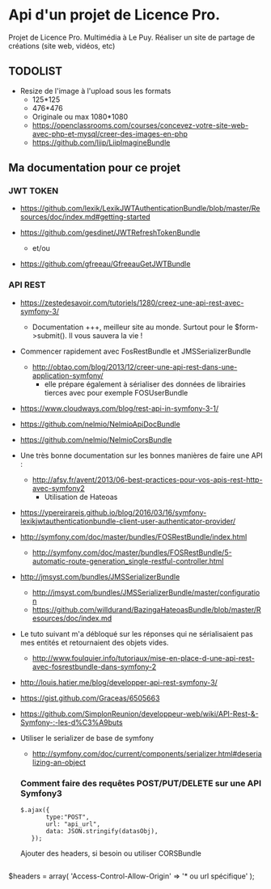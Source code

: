 # Api d'un projet de Licence Pro.

Projet de Licence Pro. Multimédia à Le Puy. Réaliser un site de partage de créations (site web, vidéos, etc)

## TODOLIST

* Resize de l'image à l'upload sous les formats
    * 125*125
    * 476*476
    * Originale ou max 1080*1080
    * https://openclassrooms.com/courses/concevez-votre-site-web-avec-php-et-mysql/creer-des-images-en-php
    * https://github.com/liip/LiipImagineBundle

## Ma documentation pour ce projet

### JWT TOKEN

* https://github.com/lexik/LexikJWTAuthenticationBundle/blob/master/Resources/doc/index.md#getting-started

* https://github.com/gesdinet/JWTRefreshTokenBundle
    * et/ou
* https://github.com/gfreeau/GfreeauGetJWTBundle

### API REST

* https://zestedesavoir.com/tutoriels/1280/creez-une-api-rest-avec-symfony-3/
    * Documentation +++, meilleur site au monde. Surtout pour le $form->submit(). Il vous sauvera la vie ! 

* Commencer rapidement avec FosRestBundle et JMSSerializerBundle 
    * http://obtao.com/blog/2013/12/creer-une-api-rest-dans-une-application-symfony/
        * elle prépare également à sérialiser des données de librairies tierces avec pour exemple FOSUserBundle

* https://www.cloudways.com/blog/rest-api-in-symfony-3-1/

* https://github.com/nelmio/NelmioApiDocBundle

* https://github.com/nelmio/NelmioCorsBundle

* Une très bonne documentation sur les bonnes manières de faire une API :
    * http://afsy.fr/avent/2013/06-best-practices-pour-vos-apis-rest-http-avec-symfony2
        * Utilisation de Hateoas
    
* https://ypereirareis.github.io/blog/2016/03/16/symfony-lexikjwtauthenticationbundle-client-user-authenticator-provider/

* http://symfony.com/doc/master/bundles/FOSRestBundle/index.html
    * http://symfony.com/doc/master/bundles/FOSRestBundle/5-automatic-route-generation_single-restful-controller.html

* http://jmsyst.com/bundles/JMSSerializerBundle
    * http://jmsyst.com/bundles/JMSSerializerBundle/master/configuration
    * https://github.com/willdurand/BazingaHateoasBundle/blob/master/Resources/doc/index.md
    
* Le tuto suivant m'a débloqué sur les réponses qui ne sérialisaient pas mes entités et retournaient des objets vides. 
    * http://www.foulquier.info/tutoriaux/mise-en-place-d-une-api-rest-avec-fosrestbundle-dans-symfony-2
    
* http://louis.hatier.me/blog/developper-api-rest-symfony-3/

* https://gist.github.com/Graceas/6505663

* https://github.com/SimplonReunion/developpeur-web/wiki/API-Rest-&-Symfony-:-les-d%C3%A9buts

* Utiliser le serializer de base de symfony
   * http://symfony.com/doc/current/components/serializer.html#deserializing-an-object
   
   ### Comment faire des requêtes POST/PUT/DELETE sur une API Symfony3
   
   ``` Example JQUERY
   $.ajax({
          type:"POST",
          url: "api_url",
          data: JSON.stringify(datasObj),
      });
   ```
   Ajouter des headers, si besoin ou utiliser CORSBundle
   ```
$headers = array(
   'Access-Control-Allow-Origin' => '* ou url spécifique'
);
```
